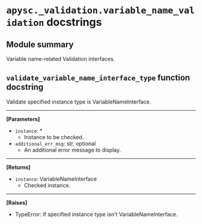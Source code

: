 # `apysc._validation.variable_name_validation` docstrings

## Module summary

Variable name-related Validation interfaces.

## `validate_variable_name_interface_type` function docstring

Validate specified instance type is VariableNameInterface.<hr>

**[Parameters]**

- `instance`: *
  - Instance to be checked.
- `additional_err_msg`: str, optional
  - An additional error message to display.

<hr>

**[Returns]**

- `instance`: VariableNameInterface
  - Checked instance.

<hr>

**[Raises]**

- TypeError: If specified instance type isn't VariableNameInterface.